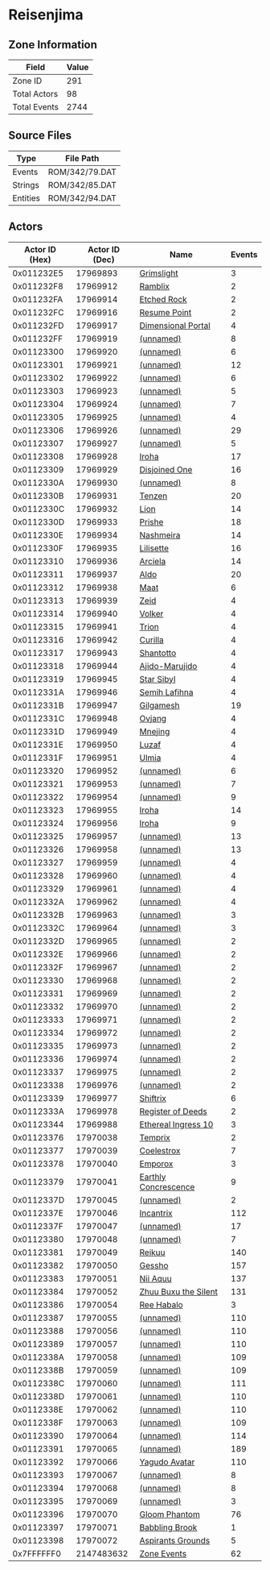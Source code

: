 # Reisenjima

## Zone Information

| Field        |   Value |
|--------------|---------|
| Zone ID      |     291 |
| Total Actors |      98 |
| Total Events |    2744 |

## Source Files

| Type     | File Path      |
|----------|----------------|
| Events   | ROM/342/79.DAT |
| Strings  | ROM/342/85.DAT |
| Entities | ROM/342/94.DAT |

## Actors

| Actor ID (Hex)   |   Actor ID (Dec) | Name                                                                   |   Events |
|------------------|------------------|------------------------------------------------------------------------|----------|
| 0x011232E5       |         17969893 | [Grimslight](./17969893%20-%20Grimslight.md)                           |        3 |
| 0x011232F8       |         17969912 | [Ramblix](./17969912%20-%20Ramblix.md)                                 |        2 |
| 0x011232FA       |         17969914 | [Etched Rock](./17969914%20-%20Etched%20Rock.md)                       |        2 |
| 0x011232FC       |         17969916 | [Resume Point](./17969916%20-%20Resume%20Point.md)                     |        2 |
| 0x011232FD       |         17969917 | [Dimensional Portal](./17969917%20-%20Dimensional%20Portal.md)         |        4 |
| 0x011232FF       |         17969919 | [(unnamed)](./17969919.md)                                             |        8 |
| 0x01123300       |         17969920 | [(unnamed)](./17969920.md)                                             |        6 |
| 0x01123301       |         17969921 | [(unnamed)](./17969921.md)                                             |       12 |
| 0x01123302       |         17969922 | [(unnamed)](./17969922.md)                                             |        6 |
| 0x01123303       |         17969923 | [(unnamed)](./17969923.md)                                             |        5 |
| 0x01123304       |         17969924 | [(unnamed)](./17969924.md)                                             |        7 |
| 0x01123305       |         17969925 | [(unnamed)](./17969925.md)                                             |        4 |
| 0x01123306       |         17969926 | [(unnamed)](./17969926.md)                                             |       29 |
| 0x01123307       |         17969927 | [(unnamed)](./17969927.md)                                             |        5 |
| 0x01123308       |         17969928 | [Iroha](./17969928%20-%20Iroha.md)                                     |       17 |
| 0x01123309       |         17969929 | [Disjoined One](./17969929%20-%20Disjoined%20One.md)                   |       16 |
| 0x0112330A       |         17969930 | [(unnamed)](./17969930.md)                                             |        8 |
| 0x0112330B       |         17969931 | [Tenzen](./17969931%20-%20Tenzen.md)                                   |       20 |
| 0x0112330C       |         17969932 | [Lion](./17969932%20-%20Lion.md)                                       |       14 |
| 0x0112330D       |         17969933 | [Prishe](./17969933%20-%20Prishe.md)                                   |       18 |
| 0x0112330E       |         17969934 | [Nashmeira](./17969934%20-%20Nashmeira.md)                             |       14 |
| 0x0112330F       |         17969935 | [Lilisette](./17969935%20-%20Lilisette.md)                             |       16 |
| 0x01123310       |         17969936 | [Arciela](./17969936%20-%20Arciela.md)                                 |       14 |
| 0x01123311       |         17969937 | [Aldo](./17969937%20-%20Aldo.md)                                       |       20 |
| 0x01123312       |         17969938 | [Maat](./17969938%20-%20Maat.md)                                       |        6 |
| 0x01123313       |         17969939 | [Zeid](./17969939%20-%20Zeid.md)                                       |        4 |
| 0x01123314       |         17969940 | [Volker](./17969940%20-%20Volker.md)                                   |        4 |
| 0x01123315       |         17969941 | [Trion](./17969941%20-%20Trion.md)                                     |        4 |
| 0x01123316       |         17969942 | [Curilla](./17969942%20-%20Curilla.md)                                 |        4 |
| 0x01123317       |         17969943 | [Shantotto](./17969943%20-%20Shantotto.md)                             |        4 |
| 0x01123318       |         17969944 | [Ajido-Marujido](./17969944%20-%20Ajido-Marujido.md)                   |        4 |
| 0x01123319       |         17969945 | [Star Sibyl](./17969945%20-%20Star%20Sibyl.md)                         |        4 |
| 0x0112331A       |         17969946 | [Semih Lafihna](./17969946%20-%20Semih%20Lafihna.md)                   |        4 |
| 0x0112331B       |         17969947 | [Gilgamesh](./17969947%20-%20Gilgamesh.md)                             |       19 |
| 0x0112331C       |         17969948 | [Ovjang](./17969948%20-%20Ovjang.md)                                   |        4 |
| 0x0112331D       |         17969949 | [Mnejing](./17969949%20-%20Mnejing.md)                                 |        4 |
| 0x0112331E       |         17969950 | [Luzaf](./17969950%20-%20Luzaf.md)                                     |        4 |
| 0x0112331F       |         17969951 | [Ulmia](./17969951%20-%20Ulmia.md)                                     |        4 |
| 0x01123320       |         17969952 | [(unnamed)](./17969952.md)                                             |        6 |
| 0x01123321       |         17969953 | [(unnamed)](./17969953.md)                                             |        7 |
| 0x01123322       |         17969954 | [(unnamed)](./17969954.md)                                             |        9 |
| 0x01123323       |         17969955 | [Iroha](./17969955%20-%20Iroha.md)                                     |       14 |
| 0x01123324       |         17969956 | [Iroha](./17969956%20-%20Iroha.md)                                     |        9 |
| 0x01123325       |         17969957 | [(unnamed)](./17969957.md)                                             |       13 |
| 0x01123326       |         17969958 | [(unnamed)](./17969958.md)                                             |       13 |
| 0x01123327       |         17969959 | [(unnamed)](./17969959.md)                                             |        4 |
| 0x01123328       |         17969960 | [(unnamed)](./17969960.md)                                             |        4 |
| 0x01123329       |         17969961 | [(unnamed)](./17969961.md)                                             |        4 |
| 0x0112332A       |         17969962 | [(unnamed)](./17969962.md)                                             |        4 |
| 0x0112332B       |         17969963 | [(unnamed)](./17969963.md)                                             |        3 |
| 0x0112332C       |         17969964 | [(unnamed)](./17969964.md)                                             |        3 |
| 0x0112332D       |         17969965 | [(unnamed)](./17969965.md)                                             |        2 |
| 0x0112332E       |         17969966 | [(unnamed)](./17969966.md)                                             |        2 |
| 0x0112332F       |         17969967 | [(unnamed)](./17969967.md)                                             |        2 |
| 0x01123330       |         17969968 | [(unnamed)](./17969968.md)                                             |        2 |
| 0x01123331       |         17969969 | [(unnamed)](./17969969.md)                                             |        2 |
| 0x01123332       |         17969970 | [(unnamed)](./17969970.md)                                             |        2 |
| 0x01123333       |         17969971 | [(unnamed)](./17969971.md)                                             |        2 |
| 0x01123334       |         17969972 | [(unnamed)](./17969972.md)                                             |        2 |
| 0x01123335       |         17969973 | [(unnamed)](./17969973.md)                                             |        2 |
| 0x01123336       |         17969974 | [(unnamed)](./17969974.md)                                             |        2 |
| 0x01123337       |         17969975 | [(unnamed)](./17969975.md)                                             |        2 |
| 0x01123338       |         17969976 | [(unnamed)](./17969976.md)                                             |        2 |
| 0x01123339       |         17969977 | [Shiftrix](./17969977%20-%20Shiftrix.md)                               |        6 |
| 0x0112333A       |         17969978 | [Register of Deeds](./17969978%20-%20Register%20of%20Deeds.md)         |        2 |
| 0x01123344       |         17969988 | [Ethereal Ingress 10](./17969988%20-%20Ethereal%20Ingress%2010.md)     |        3 |
| 0x01123376       |         17970038 | [Temprix](./17970038%20-%20Temprix.md)                                 |        2 |
| 0x01123377       |         17970039 | [Coelestrox](./17970039%20-%20Coelestrox.md)                           |        7 |
| 0x01123378       |         17970040 | [Emporox](./17970040%20-%20Emporox.md)                                 |        3 |
| 0x01123379       |         17970041 | [Earthly Concrescence](./17970041%20-%20Earthly%20Concrescence.md)     |        9 |
| 0x0112337D       |         17970045 | [(unnamed)](./17970045.md)                                             |        2 |
| 0x0112337E       |         17970046 | [Incantrix](./17970046%20-%20Incantrix.md)                             |      112 |
| 0x0112337F       |         17970047 | [(unnamed)](./17970047.md)                                             |       17 |
| 0x01123380       |         17970048 | [(unnamed)](./17970048.md)                                             |        7 |
| 0x01123381       |         17970049 | [Reikuu](./17970049%20-%20Reikuu.md)                                   |      140 |
| 0x01123382       |         17970050 | [Gessho](./17970050%20-%20Gessho.md)                                   |      157 |
| 0x01123383       |         17970051 | [Nii Aquu](./17970051%20-%20Nii%20Aquu.md)                             |      137 |
| 0x01123384       |         17970052 | [Zhuu Buxu the Silent](./17970052%20-%20Zhuu%20Buxu%20the%20Silent.md) |      131 |
| 0x01123386       |         17970054 | [Ree Habalo](./17970054%20-%20Ree%20Habalo.md)                         |        3 |
| 0x01123387       |         17970055 | [(unnamed)](./17970055.md)                                             |      110 |
| 0x01123388       |         17970056 | [(unnamed)](./17970056.md)                                             |      110 |
| 0x01123389       |         17970057 | [(unnamed)](./17970057.md)                                             |      110 |
| 0x0112338A       |         17970058 | [(unnamed)](./17970058.md)                                             |      109 |
| 0x0112338B       |         17970059 | [(unnamed)](./17970059.md)                                             |      109 |
| 0x0112338C       |         17970060 | [(unnamed)](./17970060.md)                                             |      111 |
| 0x0112338D       |         17970061 | [(unnamed)](./17970061.md)                                             |      110 |
| 0x0112338E       |         17970062 | [(unnamed)](./17970062.md)                                             |      110 |
| 0x0112338F       |         17970063 | [(unnamed)](./17970063.md)                                             |      109 |
| 0x01123390       |         17970064 | [(unnamed)](./17970064.md)                                             |      114 |
| 0x01123391       |         17970065 | [(unnamed)](./17970065.md)                                             |      189 |
| 0x01123392       |         17970066 | [Yagudo Avatar](./17970066%20-%20Yagudo%20Avatar.md)                   |      110 |
| 0x01123393       |         17970067 | [(unnamed)](./17970067.md)                                             |        8 |
| 0x01123394       |         17970068 | [(unnamed)](./17970068.md)                                             |        8 |
| 0x01123395       |         17970069 | [(unnamed)](./17970069.md)                                             |        3 |
| 0x01123396       |         17970070 | [Gloom Phantom](./17970070%20-%20Gloom%20Phantom.md)                   |       76 |
| 0x01123397       |         17970071 | [Babbling Brook](./17970071%20-%20Babbling%20Brook.md)                 |        1 |
| 0x01123398       |         17970072 | [Aspirants Grounds](./17970072%20-%20Aspirants%20Grounds.md)           |        5 |
| 0x7FFFFFF0       |       2147483632 | [Zone Events](./Zone%20Events.md)                                      |       62 |